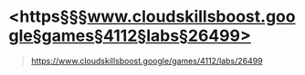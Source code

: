 
# <https§§§www.cloudskillsboost.google§games§4112§labs§26499>
> <https://www.cloudskillsboost.google/games/4112/labs/26499>
        